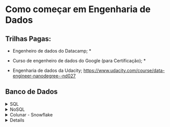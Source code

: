 # Como começar em Engenharia de Dados

## Trilhas Pagas:
* Engenheiro de dados do Datacamp;
    * 

* Curso de engenheiro de dados do Google (para Certificação);
    * 

* Engenharia de dados da Udacity;  https://www.udacity.com/course/data-engineer-nanodegree--nd027


## Banco de Dados 
<details>
<summary>SQL</summary>
	
- [X] link de tutorial sql
- [X] link de tutorial sql
</details>

<details>
<summary>NoSQL</summary>
	
- [X] link de tutorial 
- [X] link de tutorial 
</details>

<details>
<summary>Colunar - Snowflake</summary>
	
- [X] link de tutorial 
- [X] link de tutorial 
</details>

<details>
<details>
<summary>Colunar - BigQuery</summary>
	
- [X] link de tutorial 
- [X] link de tutorial 
</details>

<details>
<summary>Colunar - Redshift</summary>
	
- [X] link de tutorial 
- [X] link de tutorial 
</details>


## Orquestração
	MUST Apache Airfllow
		- https://www.udemy.com/course/the-ultimate-hands-on-course-to-master-apache-airflow
		- https://www.udemy.com/course/the-complete-hands-on-course-to-master-apache-airflow
		- https://www.udemy.com/course/apache-airflow-on-aws-eks-the-hands-on-guide	
	NICE Prefect
	NICE Dagster
	NICE Luigi
		
## Processamento:
	* Python/Pandas;
	* Spark;
	* dbt;

## Infraestrutura:
	* Ambientes Virtuais:
	* Docker;
	* Kubernetes;
	* Cloud (pelo menos um);
	     * AWS;
	     * GCP;
	     * Azure;


## Datasets para estudar e criar projetos:
	* Google Bigquery public datasets - https://cloud.google.com/bigquery/public-data;
	* Kaggle Datasets - https://www.kaggle.com/;
	* Portais do Governo;
	* APIs;
	    * Tools:
		* Postman;
		* Imnsonia;
	    * CEP, CNPJs, DDD, FIPE, etc - https://brasilapi.com.br/docs


## Teoria:
* MUST Data lakes;
	* Arquiteturas de DL;
* MUST Data Warehouses;
	* Arquiteturas de Schema de DWs;
* Data Lakehouses;


## Avançado:

* Testes de dados;
    * Great Expectations;
* Catalogo de dados:
    * Amundsen;
    * Datahub;
    * OpenMetadata;
* Streamming:
    * Apache Beam
	https://www.udemy.com/course/apache-beam-python
* Mensageria
* Replayable Logs
    * Kafka;
